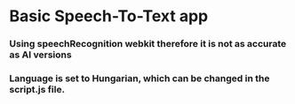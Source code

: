 <h1>Basic Speech-To-Text app</h1>
<h3>Using speechRecognition webkit therefore it is not as accurate as AI versions</h3>
<h3>Language is set to <b>Hungarian</b>, which can be changed in the script.js file.</h3>
